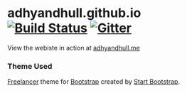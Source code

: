 adhyandhull.github.io  <br>
[![Build Status](https://api.travis-ci.org/jeromelachaud/freelancer-theme.svg?branch=master)](https://travis-ci.org/jeromelachaud/freelancer-theme/)
[![Gitter](https://img.shields.io/gitter/room/nwjs/nw.js.svg)](https://gitter.im/adhyandhull)
=========================

View the webiste in action at [adhyandhull.me](https://adhyandhull.github.io/)


### Theme Used
[Freelancer](http://startbootstrap.com/template-overviews/freelancer/) theme for [Bootstrap](http://getbootstrap.com/) created by [Start Bootstrap](http://startbootstrap.com/).

